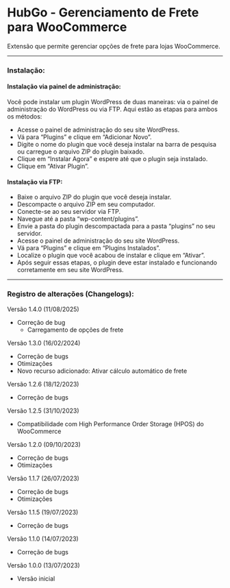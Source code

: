 # HubGo - Gerenciamento de Frete para WooCommerce

Extensão que permite gerenciar opções de frete para lojas WooCommerce.

---

### Instalação:

#### Instalação via painel de administração:

Você pode instalar um plugin WordPress de duas maneiras: via o painel de administração do WordPress ou via FTP. Aqui estão as etapas para ambos os métodos:

* Acesse o painel de administração do seu site WordPress.
* Vá para “Plugins” e clique em “Adicionar Novo”.
* Digite o nome do plugin que você deseja instalar na barra de pesquisa ou carregue o arquivo ZIP do plugin baixado.
* Clique em “Instalar Agora” e espere até que o plugin seja instalado.
* Clique em “Ativar Plugin”.

#### Instalação via FTP:

* Baixe o arquivo ZIP do plugin que você deseja instalar.
* Descompacte o arquivo ZIP em seu computador.
* Conecte-se ao seu servidor via FTP.
* Navegue até a pasta “wp-content/plugins”.
* Envie a pasta do plugin descompactada para a pasta “plugins” no seu servidor.
* Acesse o painel de administração do seu site WordPress.
* Vá para “Plugins” e clique em “Plugins Instalados”.
* Localize o plugin que você acabou de instalar e clique em “Ativar”.
* Após seguir essas etapas, o plugin deve estar instalado e funcionando corretamente em seu site WordPress.

---

### Registro de alterações (Changelogs):

Versão 1.4.0 (11/08/2025)
* Correção de bug
    - Carregamento de opções de frete

Versão 1.3.0 (16/02/2024)
* Correção de bugs
* Otimizações
* Novo recurso adicionado: Ativar cálculo automático de frete

Versão 1.2.6 (18/12/2023)
* Correção de bugs

Versão 1.2.5 (31/10/2023)
* Compatibilidade com High Performance Order Storage (HPOS) do WooCommerce

Versão 1.2.0 (09/10/2023)
* Correção de bugs
* Otimizações

Versão 1.1.7 (26/07/2023)
* Correção de bugs
* Otimizações

Versão 1.1.5 (19/07/2023)
* Correção de bugs

Versão 1.1.0 (14/07/2023)
* Correção de bugs

Versão 1.0.0 (13/07/2023)
* Versão inicial